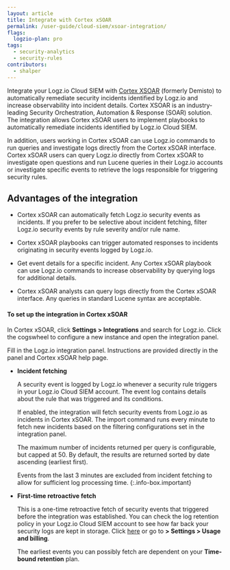 ```yaml
---
layout: article
title: Integrate with Cortex xSOAR
permalink: /user-guide/cloud-siem/xsoar-integration/
flags:
  logzio-plan: pro
tags:
  - security-analytics
  - security-rules
contributors:
  - shalper
---
```


Integrate your Logz.io Cloud SIEM with [Cortex XSOAR](https://www.paloaltonetworks.com/cortex/xsoar) (formerly Demisto) to automatically remediate security incidents identified by Logz.io and increase observability into incident details. Cortex XSOAR is an industry-leading Security Orchestration, Automation & Response (SOAR) solution. The integration allows Cortex xSOAR users to implement playbooks to automatically remediate incidents identified by Logz.io Cloud SIEM.

In addition, users working in Cortex xSOAR can use Logz.io commands to run queries and investigate logs directly from the Cortex xSOAR interface. Cortex xSOAR users can query Logz.io directly from Cortex xSOAR to investigate open questions and run Lucene queries in
their Logz.io accounts or investigate specific events to retrieve the logs responsible for triggering security rules.

## Advantages of the integration

* Cortex xSOAR can automatically fetch Logz.io security events as incidents.
  If you prefer to be selective about incident fetching, filter Logz.io security events by rule severity and/or rule name.

* Cortex xSOAR playbooks can trigger automated responses to incidents originating in security events logged by Logz.io.

* Get event details for a specific incident. Any Cortex xSOAR playbook can use Logz.io commands to increase observability by querying logs for additional details.

* Cortex xSOAR analysts can query logs directly from the Cortex xSOAR interface. Any queries in standard Lucene syntax are acceptable.



#### To set up the integration in Cortex xSOAR

In Cortex xSOAR, click **Settings > Integrations** and search for Logz.io. Click the cogswheel to configure a new instance and open the integration panel.

Fill in the Logz.io integration panel. Instructions are provided directly in the panel and Cortex xSOAR help page.



* **Incident fetching**

  A security event is logged by Logz.io whenever a security rule triggers in your Logz.io Cloud SIEM account. The event log contains details about the rule that was triggered and its conditions.

  If enabled, the integration will fetch security events from Logz.io as incidents in Cortex xSOAR. The import command runs every minute to fetch new incidents based on the filtering configurations set in the integration panel.

  The maximum number of incidents returned per query is configurable, but capped at 50. By default, the results are returned sorted by date ascending (earliest first).

  Events from the last 3 minutes are excluded from incident fetching to allow for sufficient log processing time.
  {:.info-box.important}


* **First-time retroactive fetch**

  This is a one-time retroactive fetch of security events that triggered before the integration was established. You can check the log retention policy in your Logz.io Cloud SIEM account to see how far back your security logs are kept in storage. Click [here](https://app.logz.io/#/dashboard/settings/usage-and-billing) or go to **<i class="li li-gear"></i> > Settings > Usage and billing**.

  The earliest events you can possibly fetch are dependent on your **Time-bound retention** plan.
